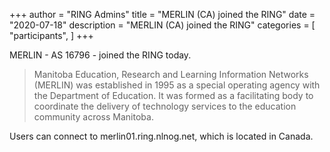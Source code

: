 +++
author = "RING Admins"
title = "MERLIN (CA) joined the RING"
date = "2020-07-18"
description = "MERLIN (CA) joined the RING"
categories = [
    "participants",
]
+++

MERLIN - AS 16796 - joined the RING today.

> Manitoba Education, Research and Learning Information Networks (MERLIN) was established in 1995 as a special operating agency with the Department of Education. It was formed as a facilitating body to coordinate the delivery of technology services to the education community across Manitoba.

Users can connect to merlin01.ring.nlnog.net, which is located in Canada.

